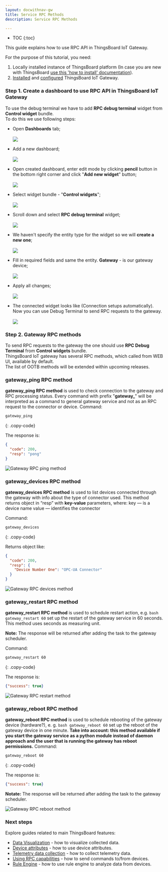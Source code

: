 ```yaml
---
layout: docwithnav-gw
title: Service RPC Methods
description: Service RPC Methods

---
```



* TOC
{:toc}


This guide explains how to use RPC API in ThingsBoard IoT Gateway.  

For the purpose of this tutorial, you need:  
1. Locally installed instance of ThingsBoard platform (In case you are new with ThingsBoard [use this 'how to install' documentation](/docs/user-guide/install/installation-options/)).
2. [Installed](/docs/iot-gateway/installation/) and [configured](/docs/iot-gateway/configuration/) ThingsBoard IoT Gateway. 

### Step 1. Create a dashboard to use RPC API in ThingsBoard IoT Gateway

To use the debug terminal we have to add **RPC debug terminal** widget from **Control widget** bundle.<br>
To do this we use following steps:

  - Open **Dashboards** tab;
  <br><br>
  ![](https://img.thingsboard.io/gateway/service-rpc-methods-1.png)

  - Add a new dashboard;
  <br><br>
  ![](https://img.thingsboard.io/gateway/service-rpc-methods-2.png)

  - Open created dashboard, enter edit mode by clicking **pencil** button in the bottom right corner and click "**Add new widget**" button;
  <br><br>
  ![](https://img.thingsboard.io/gateway/service-rpc-methods-3.png)

  - Select widget bundle - "**Control widgets**";
  <br><br>
  ![](https://img.thingsboard.io/gateway/service-rpc-methods-4.png)

  - Scroll down and select **RPC debug terminal** widget;
  <br><br>
  ![](https://img.thingsboard.io/gateway/service-rpc-methods-5.png)

  - We haven't specify the entity type for the widget so we will **create a new one**;
  <br><br>
  ![](https://img.thingsboard.io/gateway/service-rpc-methods-6.png)

  - Fill in required fields and same the entity. **Gateway** - is our gateway device;
  <br><br>
  ![](https://img.thingsboard.io/gateway/service-rpc-methods-7.png)

  - Apply all changes;
  <br><br>
  ![](https://img.thingsboard.io/gateway/service-rpc-methods-8.png)

  - The connected widget looks like (Connection setups automatically).<br>
  Now you can use Debug Terminal to send RPC requests to the gateway.
  <br><br>
  ![](https://img.thingsboard.io/gateway/service-rpc-methods-9.png)

### Step 2. Gateway RPC methods 

To send RPC requests to the gateway the one should use **RPC Debug Terminal** from **Control widgets** bundle.  
ThingsBoard IoT gateway has several RPC methods, which called from WEB UI, available by default.  
The list of OOTB methods will be extended within upcoming releases.

### gateway_ping RPC method

**gateway_ping RPC method** is used to check connection to the gateway and RPC processing status.
Every command with prefix "**gateway_**" will be interpreted as a command to general gateway service and not as an RPC request to the connector or device.
Command:  

```bash
gateway_ping
```
{: .copy-code}

The response is:  

```json
{
  "code": 200,
  "resp": "pong"
}
```

![Gateway RPC ping method](https://img.thingsboard.io/gateway/gateway-rpc-ping.png)

### gateway_devices RPC method

**gateway_devices RPC method** is used to list devices connected through the gateway with info about the type of connector used.
This method returns object in “resp” with **key-value** parameters, where:
key — is a device name
value — identifies the connector

Command:

```bash
gateway_devices
```
{: .copy-code}

Returns object like:

```json
{
  "code": 200,
  "resp": {
    "Device Number One": "OPC-UA Connector"
  }
}
```

![Gateway RPC devices method](https://img.thingsboard.io/gateway/gateway-rpc-devices.png)


### gateway_restart RPC method

**gateway_restart RPC method** is used to schedule restart action, e.g. ```bash gateway_restart 60``` set up the restart of the gateway service in 60 seconds.
This method uses seconds as measuring unit.

**Note:** The response will be returned after adding the task to the gateway scheduler.

Command:  

```bash
gateway_restart 60
```
{: .copy-code}

The response is:  

```json
{"success": true}
```

![Gateway RPC restart method](https://img.thingsboard.io/gateway/gateway-rpc-restart.png)

### gateway_reboot RPC method

**gateway_reboot RPC method** is used to schedule rebooting of the gateway device (hardware?), e. g. ```bash gateway_reboot 60``` set up the reboot of the gateway device in one minute.
**Take into account: this method available if you start the gateway service as a python module instead of daemon approach and the user that is running the gateway has reboot permissions.** 
Command:  

```bash
gateway_reboot 60
```
{: .copy-code}

The response is:  

```json
{"success": true}
```

**Notate:** The response will be returned after adding the task to the gateway scheduler.  

![Gateway RPC reboot method](https://img.thingsboard.io/gateway/gateway-rpc-reboot.png)

### Next steps

Explore guides related to main ThingsBoard features:

 - [Data Visualization](/docs/user-guide/visualization/) - how to visualize collected data.
 - [Device attributes](/docs/user-guide/attributes/) - how to use device attributes.
 - [Telemetry data collection](/docs/user-guide/telemetry/) - how to collect telemetry data.
 - [Using RPC capabilities](/docs/user-guide/rpc/) - how to send commands to/from devices.
 - [Rule Engine](/docs/user-guide/rule-engine/) - how to use rule engine to analyze data from devices.
